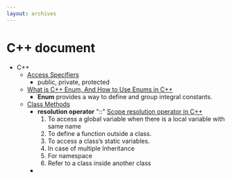 ```yaml
---
layout: archives
---
```


# C++ document

- C++ 
  - [Access Specifiers](https://www.w3schools.com/cpp/cpp_access_specifiers.asp)
    - public, private, protected
  - [What is C++ Enum, And How to Use Enums in C++](https://www.simplilearn.com/tutorials/cpp-tutorial/cpp-enum#:~:text=In%20C%2B%2B%20programming%2C%20enum%20or,to%20maintain%20and%20less%20complex.)
    - **Enum** provides a way to define and group integral constants.
  - [Class Methods](https://www.w3schools.com/cpp/cpp_class_methods.asp)
    - **resolution operator** "::" [Scope resolution operator in C++](https://www.geeksforgeeks.org/scope-resolution-operator-in-c/)
      1. To access a global variable when there is a local variable with same name
      2. To define a function outside a class.
      3. To access a class’s static variables. 
      4. In case of multiple Inheritance
      5. For namespace
      6. Refer to a class inside another class
    - 